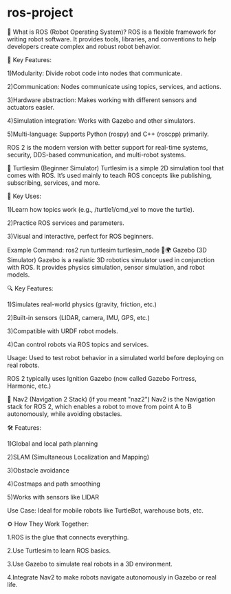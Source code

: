 # ros-project
🦾 What is ROS (Robot Operating System)?
ROS is a flexible framework for writing robot software. It provides tools, libraries, and conventions to help developers create complex and robust robot behavior.

🔧 Key Features:

1)Modularity: Divide robot code into nodes that communicate.

2)Communication: Nodes communicate using topics, services, and actions.

3)Hardware abstraction: Makes working with different sensors and actuators easier.

4)Simulation integration: Works with Gazebo and other simulators.

5)Multi-language: Supports Python (rospy) and C++ (roscpp) primarily.

ROS 2 is the modern version with better support for real-time systems, security, DDS-based communication, and multi-robot systems.

🐢 Turtlesim (Beginner Simulator)
Turtlesim is a simple 2D simulation tool that comes with ROS. It’s used mainly to teach ROS concepts like publishing, subscribing, services, and more.

🧪 Key Uses:

1)Learn how topics work (e.g., /turtle1/cmd_vel to move the turtle).

2)Practice ROS services and parameters.

3)Visual and interactive, perfect for ROS beginners.

Example Command:
ros2 run turtlesim turtlesim_node
🦾🌍 Gazebo (3D Simulator)
Gazebo is a realistic 3D robotics simulator used in conjunction with ROS. It provides physics simulation, sensor simulation, and robot models.

🔍 Key Features:

1)Simulates real-world physics (gravity, friction, etc.)

2)Built-in sensors (LIDAR, camera, IMU, GPS, etc.)

3)Compatible with URDF robot models.

4)Can control robots via ROS topics and services.

Usage:
Used to test robot behavior in a simulated world before deploying on real robots.

ROS 2 typically uses Ignition Gazebo (now called Gazebo Fortress, Harmonic, etc.)

🧭 Nav2 (Navigation 2 Stack) (if you meant "naz2")
Nav2 is the Navigation stack for ROS 2, which enables a robot to move from point A to B autonomously, while avoiding obstacles.

🛠️ Features:

1)Global and local path planning

2)SLAM (Simultaneous Localization and Mapping)

3)Obstacle avoidance

4)Costmaps and path smoothing

5)Works with sensors like LIDAR

Use Case:
Ideal for mobile robots like TurtleBot, warehouse bots, etc.

⚙️ How They Work Together:

1.ROS is the glue that connects everything.

2.Use Turtlesim to learn ROS basics.

3.Use Gazebo to simulate real robots in a 3D environment.

4.Integrate Nav2 to make robots navigate autonomously in Gazebo or real life.
